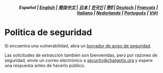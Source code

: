 <div align="right">
<h5>Español | <a href="../SECURITY.md">English</a> | <a href="../zh-cn/SECURITY.md">简体中文</a> | <a href="../ja/SECURITY.md">日本</a> | <a href="../ko/SECURITY.md">한국인</a> | <a href="../hi/SECURITY.md">हिंदी</a> | <a href="../de/SECURITY.md">Deutsch</a> | <a href="../fr/SECURITY.md">Français</a> | <a href="../it/SECURITY.md">Italiano</a> | <a href="../nl/SECURITY.md">Nederlands</a> | <a href="../pt/SECURITY.md">Português</a> | <a href="../vi/SECURITY.md">Việt</a></h5>
</div>

# Politica de seguridad

Si encuentra una vulnerabilidad, abra un [borrador de aviso de seguridad](https://github.com/kudoai/chatgpt.js/security/advisories/new).

Las solicitudes de extracción también son bienvenidas, pero por razones de seguridad, envíe un correo electrónico a security@chatgptjs.org y espere una respuesta antes de hacerlo público.
